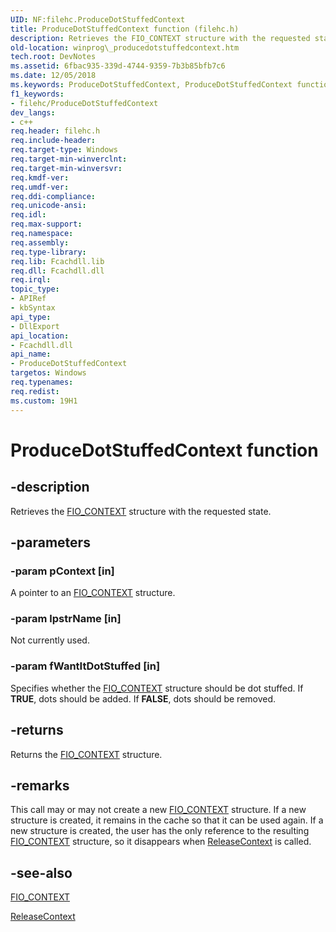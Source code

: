 ```yaml
---
UID: NF:filehc.ProduceDotStuffedContext
title: ProduceDotStuffedContext function (filehc.h)
description: Retrieves the FIO_CONTEXT structure with the requested state.
old-location: winprog\_producedotstuffedcontext.htm
tech.root: DevNotes
ms.assetid: 6fbac935-339d-4744-9359-7b3b85bfb7c6
ms.date: 12/05/2018
ms.keywords: ProduceDotStuffedContext, ProduceDotStuffedContext function [Windows API], filehc/ProduceDotStuffedContext, winprog._producedotstuffedcontext
f1_keywords:
- filehc/ProduceDotStuffedContext
dev_langs:
- c++
req.header: filehc.h
req.include-header: 
req.target-type: Windows
req.target-min-winverclnt: 
req.target-min-winversvr: 
req.kmdf-ver: 
req.umdf-ver: 
req.ddi-compliance: 
req.unicode-ansi: 
req.idl: 
req.max-support: 
req.namespace: 
req.assembly: 
req.type-library: 
req.lib: Fcachdll.lib
req.dll: Fcachdll.dll
req.irql: 
topic_type:
- APIRef
- kbSyntax
api_type:
- DllExport
api_location:
- Fcachdll.dll
api_name:
- ProduceDotStuffedContext
targetos: Windows
req.typenames: 
req.redist: 
ms.custom: 19H1
---
```


# ProduceDotStuffedContext function


## -description


Retrieves the <a href="https://msdn.microsoft.com/library/ms528326.aspx">FIO_CONTEXT</a> structure with the requested state.


## -parameters




### -param pContext [in]

A pointer to an <a href="https://msdn.microsoft.com/library/ms528326.aspx">FIO_CONTEXT</a> structure.


### -param lpstrName [in]

Not currently used.


### -param fWantItDotStuffed [in]

Specifies whether the <a href="https://msdn.microsoft.com/library/ms528326.aspx">FIO_CONTEXT</a> structure should be dot stuffed. If <b>TRUE</b>, dots should be added. If <b>FALSE</b>, dots should be removed.


## -returns



Returns the <a href="https://msdn.microsoft.com/library/ms528326.aspx">FIO_CONTEXT</a> structure.




## -remarks



This call may or may not create a new <a href="https://msdn.microsoft.com/library/ms528326.aspx">FIO_CONTEXT</a> structure. If a new structure is created, it remains in the cache so that it can be used again. If a new structure is created, the user has the only reference to the resulting <a href="https://msdn.microsoft.com/library/ms528326.aspx">FIO_CONTEXT</a> structure, so it disappears when <a href="https://msdn.microsoft.com/library/ms527734.aspx">ReleaseContext</a> is called.




## -see-also




<a href="https://msdn.microsoft.com/library/ms528326.aspx">FIO_CONTEXT</a>



<a href="https://msdn.microsoft.com/library/ms527734.aspx">ReleaseContext</a>
 

 

